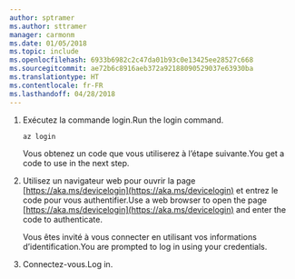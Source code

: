 ```yaml
---
author: sptramer
ms.author: sttramer
manager: carmonm
ms.date: 01/05/2018
ms.topic: include
ms.openlocfilehash: 6933b6982c2c47da01b93c0e13425ee28527c668
ms.sourcegitcommit: ae72b6c8916aeb372a92188090529037e63930ba
ms.translationtype: HT
ms.contentlocale: fr-FR
ms.lasthandoff: 04/28/2018
---
```

1. <span data-ttu-id="d8d22-101">Exécutez la commande login.</span><span class="sxs-lookup"><span data-stu-id="d8d22-101">Run the login command.</span></span>

    ```azurecli-interactive
    az login
    ```

   <span data-ttu-id="d8d22-102">Vous obtenez un code que vous utiliserez à l’étape suivante.</span><span class="sxs-lookup"><span data-stu-id="d8d22-102">You get a code to use in the next step.</span></span>

1. <span data-ttu-id="d8d22-103">Utilisez un navigateur web pour ouvrir la page [https://aka.ms/devicelogin](https://aka.ms/devicelogin) et entrez le code pour vous authentifier.</span><span class="sxs-lookup"><span data-stu-id="d8d22-103">Use a web browser to open the page [https://aka.ms/devicelogin](https://aka.ms/devicelogin) and enter the code to authenticate.</span></span>

    <span data-ttu-id="d8d22-104">Vous êtes invité à vous connecter en utilisant vos informations d’identification.</span><span class="sxs-lookup"><span data-stu-id="d8d22-104">You are prompted to log in using your credentials.</span></span>

1. <span data-ttu-id="d8d22-105">Connectez-vous.</span><span class="sxs-lookup"><span data-stu-id="d8d22-105">Log in.</span></span>

